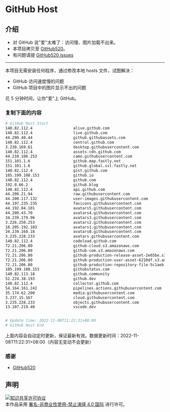 # GitHub Host
## 介绍
- 对 GitHub 说"爱"太难了：访问慢、图片加载不出来。
- 本项目拷贝至 [GitHub520](https://github.com/521xueweihan/GitHub520)。
- 有问题请提 [GitHub520 issues](https://github.com/521xueweihan/GitHub520/issues/new)

---

本项目无需安装任何程序，通过修改本地 hosts 文件，试图解决：
- GitHub 访问速度慢的问题
- GitHub 项目中的图片显示不出的问题

花 5 分钟时间，让你"爱"上 GitHub。

### 复制下面的内容
```bash
# GitHub Host Start
140.82.112.4                  alive.github.com
140.82.112.4                  live.github.com
44.200.40.44                  github.githubassets.com
140.82.112.4                  central.github.com
3.230.169.61                  desktop.githubusercontent.com
140.82.112.4                  assets-cdn.github.com
44.210.106.253                camo.githubusercontent.com
151.101.1.6                   github.map.fastly.net
151.101.1.6                   github.global.ssl.fastly.net
140.82.112.4                  gist.github.com
185.199.108.153               github.io
140.82.112.4                  github.com
192.0.66.2                    github.blog
140.82.112.4                  api.github.com
44.200.21.94                  raw.githubusercontent.com
44.200.117.132                user-images.githubusercontent.com
44.197.235.235                favicons.githubusercontent.com
44.192.84.101                 avatars5.githubusercontent.com
44.200.43.70                  avatars4.githubusercontent.com
34.239.179.96                 avatars3.githubusercontent.com
3.226.250.253                 avatars2.githubusercontent.com
18.205.192.103                avatars1.githubusercontent.com
34.239.168.18                 avatars0.githubusercontent.com
3.235.228.233                 avatars.githubusercontent.com
140.82.112.4                  codeload.github.com
72.21.206.80                  github-cloud.s3.amazonaws.com
72.21.206.80                  github-com.s3.amazonaws.com
72.21.206.80                  github-production-release-asset-2e65be.s3.amazonaws.com
72.21.206.80                  github-production-user-asset-6210df.s3.amazonaws.com
72.21.206.80                  github-production-repository-file-5c1aeb.s3.amazonaws.com
185.199.108.153               githubstatus.com
140.82.113.18                 github.community
52.224.38.193                 github.dev
140.82.112.4                  collector.github.com
54.164.161.242                pipelines.actions.githubusercontent.com
35.174.62.200                 media.githubusercontent.com
3.237.15.167                  cloud.githubusercontent.com
3.235.228.233                 objects.githubusercontent.com
13.107.219.40                 vscode.dev


# Update time: 2022-11-08T11:22:31+08:00
# GitHub Host End

```
上面内容会自动定时更新，保证最新有效。数据更新时间：2022-11-08T11:22:31+08:00（内容无变动不会更新）

### 感谢

- [GitHub520](https://github.com/521xueweihan/GitHub520)

## 声明
<a rel="license" href="https://creativecommons.org/licenses/by-nc-nd/4.0/deed.zh"><img alt="知识共享许可协议" style="border-width: 0" src="https://licensebuttons.net/l/by-nc-nd/4.0/88x31.png"></a><br>本作品采用 <a rel="license" href="https://creativecommons.org/licenses/by-nc-nd/4.0/deed.zh">署名-非商业性使用-禁止演绎 4.0 国际</a> 进行许可。
